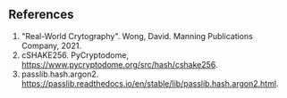 ## References
1. "Real-World Crytography". Wong, David. Manning Publications Company, 2021.
1. cSHAKE256. PyCryptodome, https://www.pycryptodome.org/src/hash/cshake256.
1. passlib.hash.argon2. https://passlib.readthedocs.io/en/stable/lib/passlib.hash.argon2.html.
